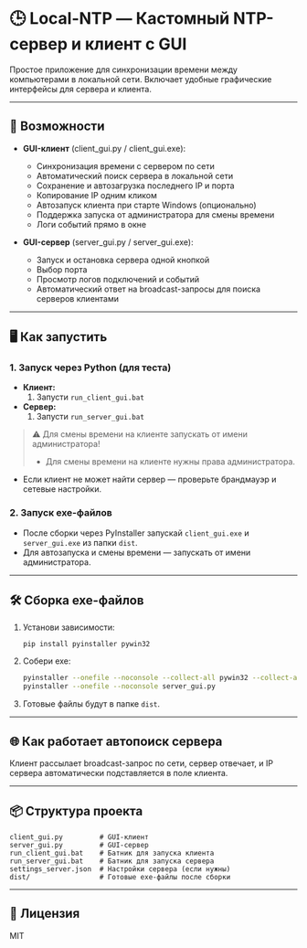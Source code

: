 # 🕒 Local-NTP — Кастомный NTP-сервер и клиент с GUI

Простое приложение для синхронизации времени между компьютерами в локальной сети. Включает удобные графические интерфейсы для сервера и клиента.

---

## 🚀 Возможности

- **GUI-клиент** (client_gui.py / client_gui.exe):
  - Синхронизация времени с сервером по сети
  - Автоматический поиск сервера в локальной сети
  - Сохранение и автозагрузка последнего IP и порта
  - Копирование IP одним кликом
  - Автозапуск клиента при старте Windows (опционально)
  - Поддержка запуска от администратора для смены времени
  - Логи событий прямо в окне

- **GUI-сервер** (server_gui.py / server_gui.exe):
  - Запуск и остановка сервера одной кнопкой
  - Выбор порта
  - Просмотр логов подключений и событий
  - Автоматический ответ на broadcast-запросы для поиска серверов клиентами

---

## 🖥️ Как запустить

### 1. Запуск через Python (для теста)

- **Клиент:**
  1. Запусти `run_client_gui.bat`
- **Сервер:**
  1. Запусти `run_server_gui.bat`

> ⚠️ Для смены времени на клиенте запускать от имени администратора!
> - Для смены времени на клиенте нужны права администратора.
- Если клиент не может найти сервер — проверьте брандмауэр и сетевые настройки.

### 2. Запуск exe-файлов

- После сборки через PyInstaller запускай `client_gui.exe` и `server_gui.exe` из папки `dist`.
- Для автозапуска и смены времени — запускать от имени администратора.

---

## 🛠️ Сборка exe-файлов

1. Установи зависимости:
   ```sh
   pip install pyinstaller pywin32
   ```
2. Собери exe:
   ```sh
   pyinstaller --onefile --noconsole --collect-all pywin32 --collect-all win32com --hidden-import=win32com --hidden-import=win32com.client --hidden-import=win32api --hidden-import=win32con client_gui.py
   pyinstaller --onefile --noconsole server_gui.py
   ```
3. Готовые файлы будут в папке `dist`.

---

## 🌐 Как работает автопоиск сервера

Клиент рассылает broadcast-запрос по сети, сервер отвечает, и IP сервера автоматически подставляется в поле клиента.

---

## 📦 Структура проекта

```
client_gui.py         # GUI-клиент
server_gui.py         # GUI-сервер
run_client_gui.bat    # Батник для запуска клиента
run_server_gui.bat    # Батник для запуска сервера
settings_server.json  # Настройки сервера (если нужны)
dist/                 # Готовые exe-файлы после сборки
```
---

## 📝 Лицензия

MIT
